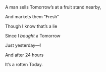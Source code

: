 A man sells Tomorrow’s at a fruit stand nearby,

And markets them “Fresh”

Though I know that’s a lie

Since I *bought* a Tomorrow

Just yesterday—!

And after 24 hours 

It’s a rotten Today.